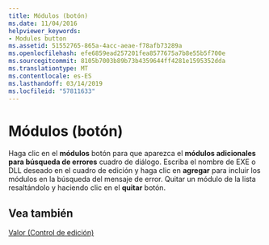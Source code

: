 ```yaml
---
title: Módulos (botón)
ms.date: 11/04/2016
helpviewer_keywords:
- Modules button
ms.assetid: 51552765-865a-4acc-aeae-f78afb73289a
ms.openlocfilehash: efe6859ead257201fea8577675a7b8e55b5f700e
ms.sourcegitcommit: 8105b7003b89b73b4359644ff4281e1595352dda
ms.translationtype: MT
ms.contentlocale: es-ES
ms.lasthandoff: 03/14/2019
ms.locfileid: "57811633"
---
```

# <a name="modules-button"></a>Módulos (botón)

Haga clic en el **módulos** botón para que aparezca el **módulos adicionales para búsqueda de errores** cuadro de diálogo. Escriba el nombre de EXE o DLL deseado en el cuadro de edición y haga clic en **agregar** para incluir los módulos en la búsqueda del mensaje de error. Quitar un módulo de la lista resaltándolo y haciendo clic en el **quitar** botón.

## <a name="see-also"></a>Vea también

[Valor (Control de edición)](value-edit-control.md)
